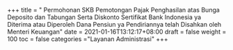 +++
title = "	Permohonan SKB Pemotongan Pajak Penghasilan atas Bunga Deposito dan Tabungan Serta Diskonto Sertifikat Bank Indonesia ya Diterima atau Diperoleh Dana Pensiun ya Pendiriannya telah Disahkan oleh Menteri Keuangan"
date = 2021-01-16T13:12:17+08:00
draft = false
weight = 100
toc = false
categories ="Layanan Administrasi"
+++